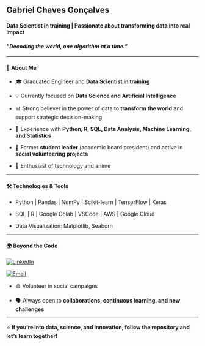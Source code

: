 ## **Gabriel Chaves Gonçalves**

#### **Data Scientist in training | Passionate about transforming data into real impact**

#### *"Decoding the world, one algorithm at a time."*  

---

#### 🚀 About Me

- 🎓 Graduated Engineer and **Data Scientist in training**

- 💡 Currently focused on **Data Science and Artificial Intelligence**

- 📊 Strong believer in the power of data to **transform the world** and support strategic decision-making  

- 🧩 Experience with **Python, R, SQL, Data Analysis, Machine Learning, and Statistics**

- 🤝 Former **student leader** (academic board president) and active in **social volunteering projects**

- 🤖 Enthusiast of technology and anime  

---

#### 🛠️ Technologies \& Tools

- Python | Pandas | NumPy | Scikit-learn | TensorFlow | Keras  

- SQL | R | Google Colab | VSCode | AWS | Google Cloud  

- Data Visualization: Matplotlib, Seaborn  

---

#### 🌍 Beyond the Code

[![LinkedIn](https://img.shields.io/badge/LinkedIn-Connect-white?style=for-the-badge&logo=linkedin&logoColor=white&labelColor=0A66C2&color=white&label=LinkedIn&message=Connect)](https://www.linkedin.com/in/gabriel-chaves-gon%C3%A7alves-a87412215/)

[![Email](https://img.shields.io/badge/Email-Contact-EA4335?style=for-the-badge&logo=gmail&logoColor=EA4335&labelColor=white&color=EA4335)](mailto:goncalvesgabrielchaves@gmail.com?cc=goncalvesgabrielchaves@gmail.com&subject=Contato%20via%20GitHub)
  
- 🩸 Volunteer in social campaigns  

- 🗣️ Always open to **collaborations, continuous learning, and new challenges**

---

⭐ **If you’re into data, science, and innovation, follow the repository and let’s learn together!**



